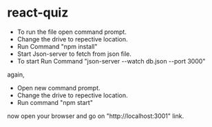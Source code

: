 # react-quiz

* To run the file open command prompt.
* Change the drive to repective location.
* Run Command "npm install"
* Start Json-server to fetch from json file.
* To start Run Command "json-server --watch db.json --port 3000"

again,
* Open new command prompt.
* Change the drive to repective location.
* Run command "npm start"

now open your browser and go on "http://localhost:3001" link.
